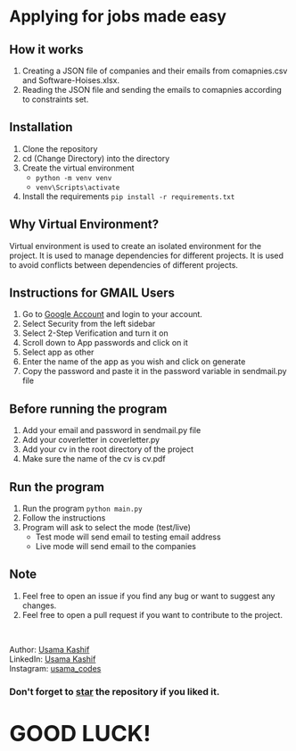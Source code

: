 # Applying for jobs made easy

## How it works
1. Creating a JSON file of companies and their emails from comapnies.csv and Software-Hoises.xlsx.
2. Reading the JSON file and sending the emails to comapnies according to constraints set.

## Installation
1. Clone the repository
2. cd (Change Directory) into the directory
3. Create the virtual environment       
    - `python -m venv venv`
    - `venv\Scripts\activate`
4. Install the requirements `pip install -r requirements.txt`

## Why Virtual Environment?
Virtual environment is used to create an isolated environment for the project. It is used to manage dependencies for different projects. It is used to avoid conflicts between dependencies of different projects.

## Instructions for GMAIL Users
1. Go to [Google Account](https://myaccount.google.com/) and login to your account.
2. Select Security from the left sidebar
3. Select 2-Step Verification and turn it on
4. Scroll down to App passwords and click on it
5. Select app as other
6. Enter the name of the app as you wish and click on generate
7. Copy the password and paste it in the password variable in sendmail.py file

## Before running the program
1. Add your email and password in sendmail.py file
2. Add your coverletter in coverletter.py
3. Add your cv in the root directory of the project
4. Make sure the name of the cv is cv.pdf

## Run the program
1. Run the program `python main.py`
2. Follow the instructions
3. Program will ask to select the mode (test/live)
    - Test mode will send email to testing email address
    - Live mode will send email to the companies

## Note
1. Feel free to open an issue if you find any bug or want to suggest any changes.
2. Feel free to open a pull request if you want to contribute to the project.

<br />

Author: [Usama Kashif](www.usamakashif.me) <br />
LinkedIn: [Usama Kashif](https://www.linkedin.com/in/usama-kashif/) <br/>
Instagram: [usama_codes](https://www.instagram.com/usama_kashif/) <br />

### Don't forget to [star](https://github.com/UsamaKashif/ApplyingForJobsMadeEasy) the repository if you liked it. <br />

<p style="font-size:40px; font-weight: bold">GOOD LUCK!</p>